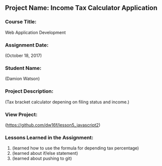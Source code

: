 ## Project Name:  Income Tax Calculator Application

### Course Title:
Web Application Development

### Assignment Date:  
(October 18, 2017)

### Student Name:  
(Damion Watson)

### Project Description:
(Tax bracket calculator depening on filing status and income.)

### View Project:
(https://github.com/dw16f/lesson5_javascript2)

### Lessons Learned in the Assignment:
1. (learned how to use the formula for depending tax percentage)
2. (learned about if/else statement)
3. (learned about pushing to git)

